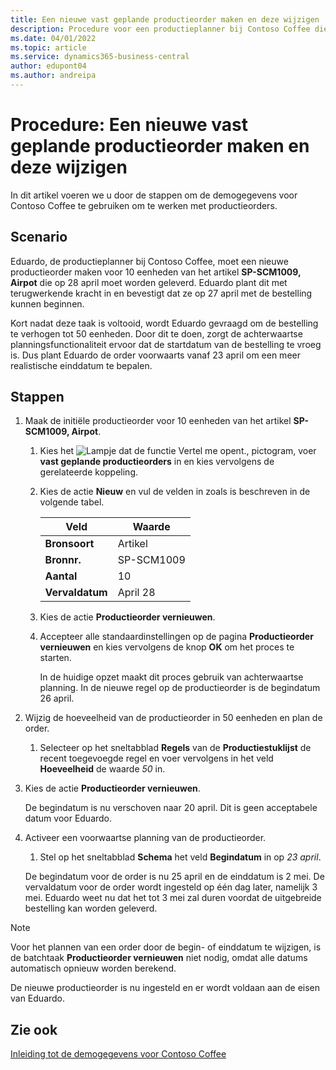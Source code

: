 ```yaml
---
title: Een nieuwe vast geplande productieorder maken en deze wijzigen
description: Procedure voor een productieplanner bij Contoso Coffee die een vast geplande productieorder wil maken en deze vervolgens wil wijzigen.
ms.date: 04/01/2022
ms.topic: article
ms.service: dynamics365-business-central
author: edupont04
ms.author: andreipa
---
```


# <a name="walkthrough-create-a-firm-planned-production-order-and-change-it"></a>Procedure: Een nieuwe vast geplande productieorder maken en deze wijzigen

In dit artikel voeren we u door de stappen om de demogegevens voor Contoso Coffee te gebruiken om te werken met productieorders.  

## <a name="scenario"></a>Scenario

Eduardo, de productieplanner bij Contoso Coffee, moet een nieuwe productieorder maken voor 10 eenheden van het artikel **SP-SCM1009, Airpot** die op 28 april moet worden geleverd. Eduardo plant dit met terugwerkende kracht in en bevestigt dat ze op 27 april met de bestelling kunnen beginnen.  

Kort nadat deze taak is voltooid, wordt Eduardo gevraagd om de bestelling te verhogen tot 50 eenheden. Door dit te doen, zorgt de achterwaartse planningsfunctionaliteit ervoor dat de startdatum van de bestelling te vroeg is. Dus plant Eduardo de order voorwaarts vanaf 23 april om een meer realistische einddatum te bepalen.  

## <a name="steps"></a>Stappen

1. Maak de initiële productieorder voor 10 eenheden van het artikel **SP-SCM1009, Airpot**.

    1. Kies het ![Lampje dat de functie Vertel me opent.](../../media/ui-search/search_small.png "Vertel me wat u wilt doen"), pictogram, voer **vast geplande productieorders** in en kies vervolgens de gerelateerde koppeling.  

    2. Kies de actie **Nieuw** en vul de velden in zoals is beschreven in de volgende tabel.  

        |Veld  |Waarde  |
        |---------|---------|
        |**Bronsoort** |Artikel|
        |**Bronnr.** |SP-SCM1009|
        |**Aantal** |10|
        |**Vervaldatum**|April 28  |

    3. Kies de actie **Productieorder vernieuwen**.  

    4. Accepteer alle standaardinstellingen op de pagina **Productieorder vernieuwen** en kies vervolgens de knop **OK** om het proces te starten.  

        In de huidige opzet maakt dit proces gebruik van achterwaartse planning. In de nieuwe regel op de productieorder is de begindatum 26 april.  

2. Wijzig de hoeveelheid van de productieorder in 50 eenheden en plan de order.  

    1. Selecteer op het sneltabblad **Regels** van de **Productiestuklijst** de recent toegevoegde regel en voer vervolgens in het veld **Hoeveelheid** de waarde *50* in.  

3. Kies de actie **Productieorder vernieuwen**.  

    De begindatum is nu verschoven naar 20 april. Dit is geen acceptabele datum voor Eduardo.

4. Activeer een voorwaartse planning van de productieorder.

    1. Stel op het sneltabblad **Schema** het veld **Begindatum** in op *23 april*.

    De begindatum voor de order is nu 25 april en de einddatum is 2 mei. De vervaldatum voor de order wordt ingesteld op één dag later, namelijk 3 mei. Eduardo weet nu dat het tot 3 mei zal duren voordat de uitgebreide bestelling kan worden geleverd.

> [!NOTE]
> Voor het plannen van een order door de begin- of einddatum te wijzigen, is de batchtaak **Productieorder vernieuwen** niet nodig, omdat alle datums automatisch opnieuw worden berekend.

De nieuwe productieorder is nu ingesteld en er wordt voldaan aan de eisen van Eduardo.  

## <a name="see-also"></a>Zie ook

[Inleiding tot de demogegevens voor Contoso Coffee](../contoso-coffee-intro.md)  
